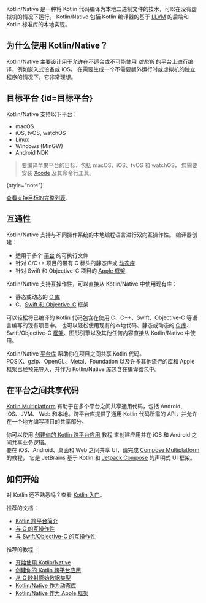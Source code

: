 [//]: # (title: Kotlin Native（Kotlin 原生）)

Kotlin/Native 是一种将 Kotlin 代码编译为本地二进制文件的技术，可以在没有虚拟机的情况下运行。
Kotlin/Native 包括 Kotlin 编译器的基于 [LLVM](https://llvm.org/) 的后端和 Kotlin 标准库的本地实现。

## 为什么使用 Kotlin/Native？

Kotlin/Native 主要设计用于允许在不适合或不可能使用 _虚拟机_ 的平台上进行编译，例如嵌入式设备或 iOS。
在需要生成一个不需要额外运行时或虚拟机的独立程序的情况下，它非常理想。

## 目标平台 {id=目标平台}

Kotlin/Native 支持以下平台：
* macOS
* iOS, tvOS, watchOS
* Linux
* Windows (MinGW)
* Android NDK

> 要编译苹果平台的目标，包括 macOS、iOS、tvOS 和 watchOS，
> 您需要安装 [Xcode](https://apps.apple.com/us/app/xcode/id497799835) 及其命令行工具。
> 
{style="note"}

[查看支持目标的完整列表](native-target-support.md).

## 互通性

Kotlin/Native 支持与不同操作系统的本地编程语言进行双向互操作性。
编译器创建：
* 适用于多个 [平台](#目标平台) 的可执行文件
* 针对 C/C++ 项目的带有 C 标头的静态库或 [动态库](native-dynamic-libraries.md)
* 针对 Swift 和 Objective-C 项目的 [Apple 框架](apple-framework.md)

Kotlin/Native 支持互操作性，可以直接从 Kotlin/Native 中使用现有库：
* 静态或动态的 [C 库](native-c-interop.md)
* C、[Swift 和 Objective-C](native-objc-interop.md) 框架

可以轻松将已编译的 Kotlin 代码包含在使用 C、C++、Swift、Objective-C 等语言编写的现有项目中。
也可以轻松使用现有的本地代码、静态或动态的 [C 库](native-c-interop.md)、
Swift/Objective-C [框架](native-objc-interop.md)、图形引擎以及其他任何内容直接从 Kotlin/Native 中使用。

Kotlin/Native [平台库](native-platform-libs.md) 帮助你在项目之间共享 Kotlin 代码。  
POSIX、gzip、OpenGL、Metal、Foundation 以及许多其他流行的库和 Apple 框架已经预先导入，并作为 Kotlin/Native 库包含在编译器包中。

## 在平台之间共享代码

[Kotlin Multiplatform](multiplatform-intro.md) 有助于在多个平台之间共享通用代码，包括 Android、iOS、JVM、
Web 和本地。跨平台库提供了通用 Kotlin 代码所需的 API，并允许在一个地方编写项目的共享部分。

你可以使用 [创建你的 Kotlin 跨平台应用](https://www.jetbrains.com/help/kotlin-multiplatform-dev/multiplatform-create-first-app.html) 教程
来创建应用并在 iOS 和 Android 之间共享业务逻辑。  
要在 iOS、Android、桌面和 Web 之间共享 UI，请完成 [Compose Multiplatform](https://www.jetbrains.com/help/kotlin-multiplatform-dev/compose-multiplatform-create-first-app.html) 的教程，
它是 JetBrains 基于 Kotlin 和 [Jetpack Compose](https://developer.android.com/jetpack/compose) 的声明式 UI 框架。

## 如何开始

对 Kotlin 还不熟悉吗？查看 [Kotlin 入门](getting-started.md)。

推荐的文档：

* [Kotlin 跨平台简介](multiplatform-intro.md)
* [与 C 的互操作性](native-c-interop.md)
* [与 Swift/Objective-C 的互操作性](native-objc-interop.md)

推荐的教程：

* [开始使用 Kotlin/Native](native-get-started.md)
* [创建你的 Kotlin 跨平台应用](https://www.jetbrains.com/help/kotlin-multiplatform-dev/multiplatform-create-first-app.html)
* [从 C 映射原始数据类型](mapping-primitive-data-types-from-c.md)
* [Kotlin/Native 作为动态库](native-dynamic-libraries.md)
* [Kotlin/Native 作为 Apple 框架](apple-framework.md)
